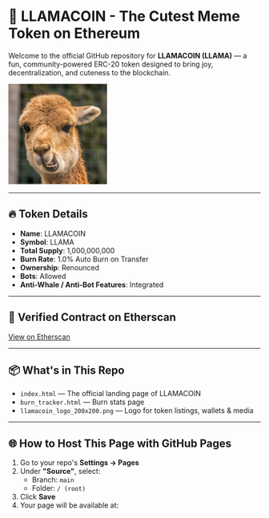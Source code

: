 # 🦙 LLAMACOIN - The Cutest Meme Token on Ethereum

Welcome to the official GitHub repository for **LLAMACOIN (LLAMA)** — a fun, community-powered ERC-20 token designed to bring joy, decentralization, and cuteness to the blockchain.

![LLAMACOIN Logo](llamacoin_logo_200x200.png)

---

## 🔥 Token Details
- **Name**: LLAMACOIN
- **Symbol**: LLAMA
- **Total Supply**: 1,000,000,000
- **Burn Rate**: 1.0% Auto Burn on Transfer
- **Ownership**: Renounced
- **Bots**: Allowed
- **Anti-Whale / Anti-Bot Features**: Integrated

---

## 📜 Verified Contract on Etherscan
[View on Etherscan](https://etherscan.io/token/0x8fc340121b3924d31220e7c47740f05f86e6ce27)

---

## 📦 What's in This Repo
- `index.html` — The official landing page of LLAMACOIN
- `burn_tracker.html` — Burn stats page
- `llamacoin_logo_200x200.png` — Logo for token listings, wallets & media

---

## 🌐 How to Host This Page with GitHub Pages

1. Go to your repo's **Settings → Pages**
2. Under **"Source"**, select:
   - Branch: `main`
   - Folder: `/ (root)`
3. Click **Save**
4. Your page will be available at:


